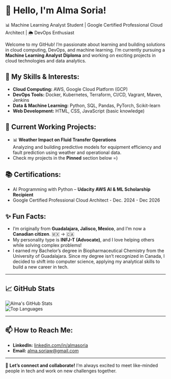 # 👋 Hello, I'm Alma Soria!

📊 Machine Learning Analyst Student | Google Certified Professional Cloud Architect | 🌦 DevOps Enthusiast

Welcome to my GitHub! I’m passionate about learning and building solutions in cloud computing, DevOps, and machine learning. I’m currently pursuing a **Machine Learning Analyst Diploma** and working on exciting projects in cloud technologies and data analytics.

## 🔧 My Skills & Interests:
- **Cloud Computing:** AWS, Google Cloud Platform (GCP)
- **DevOps Tools:** Docker, Kubernetes, Terraform, CI/CD, Vagrant, Maven, Jenkins
- **Data & Machine Learning:** Python, SQL, Pandas, PyTorch, Scikit-learn
- **Web Development:** HTML, CSS, JavaScript (basic knowledge)

## 🌟 Current Working Projects:
- 📊 **Weather Impact on Fluid Transfer Operations**  
  Analyzing and building predictive models for equipment efficiency and fault prediction using weather and operational data. 
- Check my projects in the **Pinned** section below =)
  
## 📚 Certifications:
- AI Programming with Python – **Udacity AWS AI & ML Scholarship Recipient**  
- Google Certified Professional Cloud Architect - Dec. 2024 - Dec 2026

## ✨ Fun Facts:
- I’m originally from **Guadalajara, Jalisco, Mexico**, and I’m now a **Canadian citizen**. 🇲🇽 → 🇨🇦  
- My personality type is **INFJ-T (Advocate)**, and I love helping others while solving complex problems!  
- I earned my Bachelor’s degree in Biopharmaceutical Chemistry from the University of Guadalajara. Since my degree isn’t recognized in Canada, I decided to shift into computer science, applying my analytical skills to build a new career in tech.
---

## 📈 GitHub Stats  

![Alma's GitHub Stats](https://github-readme-stats.vercel.app/api?username=almasoriaw&show_icons=true&theme=radical)  
![Top Languages](https://github-readme-stats.vercel.app/api/top-langs/?username=almasoriaw&layout=compact&theme=radical)

---

## 📫 How to Reach Me:
- **LinkedIn:** [linkedin.com/in/almasoria](https://www.linkedin.com/in/almasoria)  
- **Email:** alma.soriaw@gmail.com

---

🚀 **Let’s connect and collaborate!** I’m always excited to meet like-minded people in tech and work on new challenges together.
<!--
**almasoriaw/almasoriaw** is a ✨ _special_ ✨ repository because its `README.md` (this file) appears on your GitHub profile.

Here are some ideas to get you started:

- 🔭 I’m currently working on ...
- 🌱 I’m currently learning ...
- 👯 I’m looking to collaborate on ...
- 🤔 I’m looking for help with ...
- 💬 Ask me about ...
- 📫 How to reach me: ...
- 😄 Pronouns: ...
- ⚡ Fun fact: ...
-->

